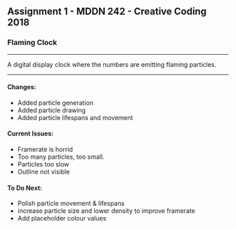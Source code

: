 ## Assignment 1 - MDDN 242 - Creative Coding 2018

### Flaming Clock

--------------------------------------------------

A digital display clock where the numbers are emitting flaming particles.

___

#### Changes:
+ Added particle generation
+ Added particle drawing
+ Added particle lifespans and movement

#### Current Issues:
+ Framerate is horrid
+ Too many particles, too small.
+ Particles too slow
+ Outline not visible

#### To Do Next:
+ Polish particle movement & lifespans
+ increase particle size and lower density to improve framerate
+ Add placeholder colour values